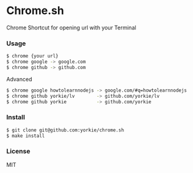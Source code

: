 
Chrome.sh
===============
Chrome Shortcut for opening url with your Terminal

### Usage

```sh
$ chrome {your url}
$ chrome google -> google.com
$ chrome github -> github.com
```

Advanced

```sh
$ chrome google howtolearnnodejs -> google.com/#q=howtolearnnodejs
$ chrome github yorkie/lv        -> github.com/yorkie/lv
$ chrome github yorkie           -> github.com/yorkie
```

### Install

```sh
$ git clone git@github.com:yorkie/chrome.sh
$ make install
```

### License

MIT

